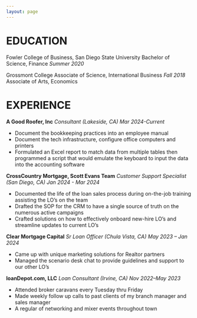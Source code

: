 ```yaml
---
layout: page
---
```


# EDUCATION
Fowler College of Business, San Diego State University
Bachelor of Science, Finance *Summer 2020*

Grossmont College
Associate of Science, International Business *Fall 2018*
Associate of Arts, Economics

# EXPERIENCE
__A Good Roofer, Inc__
*Consultant (Lakeside, CA) Mar 2024-Current*
- Document the bookkeeping practices into an employee manual
- Document the tech infrastructure, configure office computers and printers
- Formulated an Excel report to match data from multiple tables then programmed a script that would emulate the keyboard to input the data into the accounting software


__CrossCountry Mortgage, Scott Evans Team__
*Customer Support Specialist (San Diego, CA) Jan 2024 - Mar 2024*
- Documented the life of the loan sales process during on-the-job training assisting the LO’s on the team
- Drafted the SOP for the CRM to have a single source of truth on the numerous active campaigns
- Crafted solutions on how to effectively onboard new-hire LO’s and streamline updates to current LO’s


__Clear Mortgage Capital__
*Sr Loan Officer (Chula Vista, CA) May 2023 – Jan 2024*
- Came up with unique marketing solutions for Realtor partners
- Managed the scenario desk chat to provide guidelines and support to our other LO’s


__loanDepot.com, LLC__
*Loan Consultant (Irvine, CA) Nov 2022–May 2023*
- Attended broker caravans every Tuesday thru Friday
- Made weekly follow up calls to past clients of my branch manager and sales manager 
- A regular of networking and mixer events throughout town
